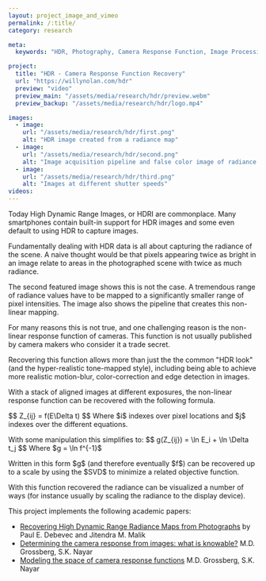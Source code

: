 ```yaml
---
layout: project_image_and_vimeo
permalink: /:title/
category: research

meta:
  keywords: "HDR, Photography, Camera Response Function, Image Processing, Research, Computational Photography"

project:
  title: "HDR - Camera Response Function Recovery"
  url: "https://willynolan.com/hdr"
  preview: "video"
  preview_main: "/assets/media/research/hdr/preview.webm"
  preview_backup: "/assets/media/research/hdr/logo.mp4"

images:
  - image:
    url: "/assets/media/research/hdr/first.png"
    alt: "HDR image created from a radiance map"
  - image:
    url: "/assets/media/research/hdr/second.png"
    alt: "Image acquisition pipeline and false color image of radiance map"
  - image:
    url: "/assets/media/research/hdr/third.png"
    alt: "Images at different shutter speeds"
videos:
---
```

<p>
Today High Dynamic Range Images, or HDRI are commonplace. Many smartphones contain built-in support for HDR images and 
some even default to using HDR to capture images.
</p>

<p>
Fundamentally dealing with HDR data is all about capturing the radiance of the scene. A naive thought would be that 
pixels appearing twice as bright in an image relate to areas in the photographed scene with twice as much radiance.
</p>

<p>
The second featured image shows this is not the case. A tremendous range of radiance values have to be mapped to 
a significantly smaller range of pixel intensities. The image also shows the pipeline that creates this non-linear 
mapping.
</p>

<p>
For many reasons this is not true, and one challenging reason is the non-linear response function of cameras. This 
function is not usually published by camera makers who consider it a trade secret. 
</p>

<p>
Recovering this function allows more than just the the common "HDR look" (and the hyper-realistic 
tone-mapped style), including being able to achieve more realistic motion-blur, color-correction and edge 
detection in images. 
</p>

<p>
With a stack of aligned images at different exposures, the non-linear response function can be recovered with the 
following formula.
</p>

<p>
$$
Z_{ij} = f(E\Delta t)
$$
Where $i$ indexes over pixel locations and $j$ indexes over the different equations.
</p>

<p>
With some manipulation this simplifies to:
$$
g(Z_{ij}) = \ln E_i + \ln \Delta t_j
$$
Where $g = \ln f^{-1}$
</p>

<p>
Written in this form $g$ (and therefore eventually $f$) can be recovered up to a scale by using the $SVD$ to minimize 
a related objective function. 
</p>

<p>
With this function recovered the radiance can be visualized a number of ways (for instance usually by scaling the radiance
to the display device).
</p>

<p>
This project implements the following academic papers:
</p>

<ul>
    <li>
        <a href="https://dl.acm.org/doi/10.1145/1401132.1401174">Recovering High Dynamic Range Radiance Maps from Photographs</a> by Paul E. Debevec and Jitendra M. Malik
    </li>
    <li>
        <a href="https://ieeexplore.ieee.org/document/1240119">Determining the camera response from images: what is knowable?</a> M.D. Grossberg, S.K. Nayar
     </li>
     <li>
         <a href="https://ieeexplore.ieee.org/document/1323796">Modeling the space of camera response functions</a> M.D. Grossberg, S.K. Nayar
      </li>
</ul>
